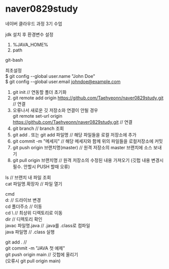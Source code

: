 # naver0829study
네이버 클라우드 과정 3기 수업

jdk 설치 후 환경변수 설정  
1. %JAVA_HOME%
2. path


git-bash

최초설정  
$ git config --global user.name "John Doe"  
$ git config --global user.email johndoe@example.com  

1. git init // 연동할 폴더 초기화
2. git remote add origin https://github.com/Taehyeonn/naver0829study.git // 연결
3. 오류나서 새로운 깃 저장소와 연결이 안될 경우  
    git remote set-url origin https://github.com/Taehyeonn/naver0829study.git // 연결
4. git branch // branch 조회
5. git add . 또는 git add 파일명 // 해당 파일들을 로컬 저장소에 추가
6. git commit -m "메세지" // 해당 메세지와 함께 위의 파일들을 로컬저장소에 커밋
7. git push origin 브랜치명(master) // 원격 저장소의 master 브랜치에 소스 보내기
8. git pull origin 브랜치명 // 원격 저장소의 수정된 내용 가져오기 (깃헙 내용 변경시 필수. 안할시 PUSH 할때 오류)
 
ls // 브랜치 내 파일 조회  
cat 파일명.확장자 // 파일 열기  


cmd  
d: //  드라이브 변경  
cd 폴더주소 // 이동  
cd \ // 최상위 디렉토리로 이동  
dir //  디렉토리 확인  
javac 파일명.java // .java를 .class로 컴파일  
java 파일명 // .class 실행  


git add . //  
git commit -m "JAVA 첫 예제"  
git push origin main // 깃헙에 올리기  
(오류시 git pull origin main)  
















